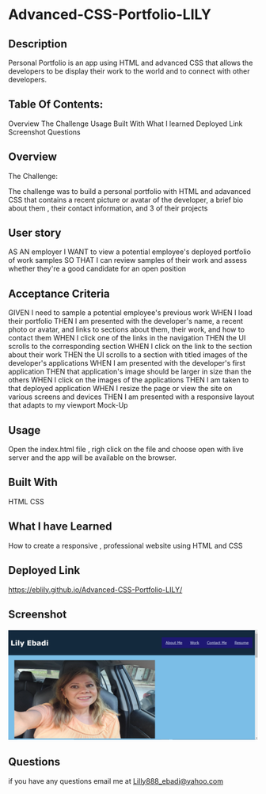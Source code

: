 # Advanced-CSS-Portfolio-LILY
  
## Description 
Personal Portfolio is an app using HTML and advanced CSS that allows the developers to be display their work to the world and to connect with other developers.

  
## Table Of Contents: 
Overview
The Challenge
Usage 
Built With 
What I learned
Deployed Link
Screenshot
Questions
 
 ## Overview

 The Challenge: 

 The challenge was to build a personal portfolio with HTML and adavanced CSS that contains a recent picture or avatar of the developer, a brief bio about them , their contact information, and 3 of their projects

 ## User story
 AS AN employer
I WANT to view a potential employee's deployed portfolio of work samples
SO THAT I can review samples of their work and assess whether they're a good candidate for an open position

## Acceptance Criteria

GIVEN I need to sample a potential employee's previous work
WHEN I load their portfolio
THEN I am presented with the developer's name, a recent photo or avatar, and links to sections about them, their work, and how to contact them
WHEN I click one of the links in the navigation
THEN the UI scrolls to the corresponding section
WHEN I click on the link to the section about their work
THEN the UI scrolls to a section with titled images of the developer's applications
WHEN I am presented with the developer's first application
THEN that application's image should be larger in size than the others
WHEN I click on the images of the applications
THEN I am taken to that deployed application
WHEN I resize the page or view the site on various screens and devices
THEN I am presented with a responsive layout that adapts to my viewport
Mock-Up

 
 
 
 ## Usage

Open the index.html file , righ click on the file and choose open with live server and the
app will be available on the browser.

 ## Built With 

 HTML
 CSS

 ## What I have Learned

 How to create a responsive , professional website using HTML and CSS

 ## Deployed Link

 https://eblily.github.io/Advanced-CSS-Portfolio-LILY/


 ## Screenshot
 ![screenshot of my website](./Assets/personal%20portfolio.PNG)

  ## Questions

  if you have any questions email me  at Lilly888_ebadi@yahoo.com 

 

 


